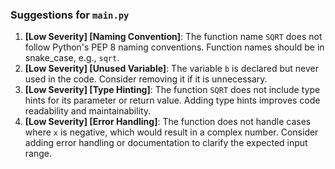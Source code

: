 ### Suggestions for `main.py`

1. **[Low Severity] [Naming Convention]**: The function name `SQRT` does not follow Python's PEP 8 naming conventions. Function names should be in snake_case, e.g., `sqrt`.
2. **[Low Severity] [Unused Variable]**: The variable `b` is declared but never used in the code. Consider removing it if it is unnecessary.
3. **[Low Severity] [Type Hinting]**: The function `SQRT` does not include type hints for its parameter or return value. Adding type hints improves code readability and maintainability.
4. **[Low Severity] [Error Handling]**: The function does not handle cases where `x` is negative, which would result in a complex number. Consider adding error handling or documentation to clarify the expected input range.

